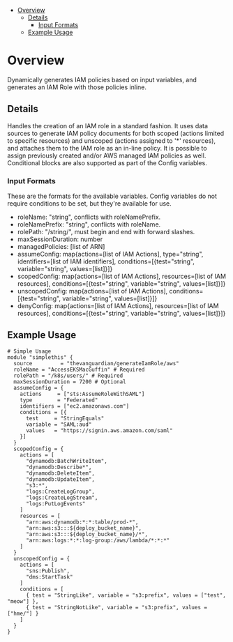 - [Overview](#overview)
  - [Details](#details)
    - [Input Formats](#input-formats)
  - [Example Usage](#example-usage)
# Overview

Dynamically generates IAM policies based on input variables, and generates an IAM Role with those policies inline.

## Details

Handles the creation of an IAM role in a standard fashion. It uses data sources to generate IAM policy documents for both scoped (actions limited to specific resources) and unscoped (actions assigned to '*' resources), and attaches them to the IAM role as an in-line policy. It is possible to assign previously created and/or AWS managed IAM policies as well.
Conditional blocks are also supported as part of the Config variables.

### Input Formats

These are the formats for the available variables. Config variables do not require conditions to be set, but they're available for use.

- roleName: "string", conflicts with roleNamePrefix.
- roleNamePrefix: "string", conflicts with roleName.
- rolePath: "/string/", must begin and end with forward slashes.
- maxSessionDuration: number
- managedPolicies: [list of ARN]
- assumeConfig: map{actions=[list of IAM Actions], type="string", identifiers=[list of IAM identifiers], conditions=[{test="string", variable="string", values=[list]}]}
- scopedConfig: map{actions=[list of IAM Actions], resources=[list of IAM resources], conditions=[{test="string", variable="string", values=[list]}]}
- unscopedConfig: map{actions=[list of IAM Actions], conditions=[{test="string", variable="string", values=[list]}]}
- denyConfig: map{actions=[list of IAM Actions], resources=[list of IAM resources], conditions=[{test="string", variable="string", values=[list]}]}

## Example Usage

```hcl
# Simple Usage
module "simplethis" {
  source         = "thevanguardian/generateIamRole/aws"
  roleName = "AccessEKSMacGuffin" # Required
  rolePath = "/k8s/users/" # Required
  maxSessionDuration = 7200 # Optional
  assumeConfig = {
    actions     = ["sts:AssumeRoleWithSAML"]
    type        = "Federated"
    identifiers = ["ec2.amazonaws.com"]
    conditions = [{
      test     = "StringEquals"
      variable = "SAML:aud"
      values   = "https://signin.aws.amazon.com/saml"
    }]
  }
  scopedConfig = {
    actions = [
      "dynamodb:BatchWriteItem",
      "dynamodb:Describe*",
      "dynamodb:DeleteItem",
      "dynamodb:UpdateItem",
      "s3:*",
      "logs:CreateLogGroup",
      "logs:CreateLogStream",
      "logs:PutLogEvents"
    ]
    resources = [
      "arn:aws:dynamodb:*:*:table/prod-*",
      "arn:aws:s3:::${deploy_bucket_name}",
      "arn:aws:s3:::${deploy_bucket_name}/*",
      "arn:aws:logs:*:*:log-group:/aws/lambda/*:*:*"
    ]
  }
  unscopedConfig = {
    actions = [
      "sns:Publish",
      "dms:StartTask"
    ]
    conditions = [
      { test = "StringLike", variable = "s3:prefix", values = ["test", "meow"] },
      { test = "StringNotLike", variable = "s3:prefix", values = ["hme/"] }
    ]
  }
}
```